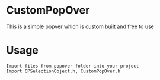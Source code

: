 # CustomPopOver
This is a simple popver which is custom built and free to use

# Usage
	Import files from popover folder into your project
	Import CPSelectionObject.h, CustomPopOver.h
    
  
